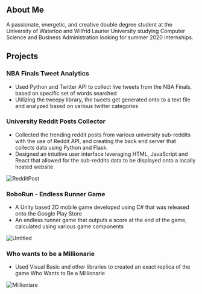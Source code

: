 ## About Me

A passionate, energetic, and creative double degree student at the University of Waterloo and Wilfrid Laurier University studying Computer Science and Business Administration looking for summer 2020 internships.

## Projects

### NBA Finals Tweet Analytics

- Used Python and Twitter API to collect live tweets from the NBA Finals, based on specific set of words searched
- Utilizing the tweepy library, the tweets get generated onto to a text file and analyzed based on various twitter categories


### University Reddit Posts Collector

- Collected the trending reddit posts from various university sub-reddits with the use of Reddit API, and creating the back end server that   collects data using Python and Flask.
- Designed an intuitive user interface leveraging HTML, JavaScript and React that allowed for the sub-reddits data to be displayed   onto a   locally hosted website

![RedditPost](https://user-images.githubusercontent.com/47545545/72894725-f5f8ef00-3ce9-11ea-986a-378ff5b6c13c.png)


### RoboRun - Endless Runner Game

- A Unity based 2D mobile game developed using C\# that was released onto the Google Play Store
- An endless runner game that outputs a score at the end of the game, calculated using various game components

![Untitled](https://user-images.githubusercontent.com/47545545/72895501-7f5cf100-3ceb-11ea-88d7-bbf85ecd0c0b.png)

### Who wants to be a Millionarie

- Used Visual Basic and other libraries to created an exact replica of the game Who Wants to Be a Millionarie

![Millioniare](https://user-images.githubusercontent.com/47545545/72894959-656ede80-3cea-11ea-9c56-e298e3f0fc89.jpg)
